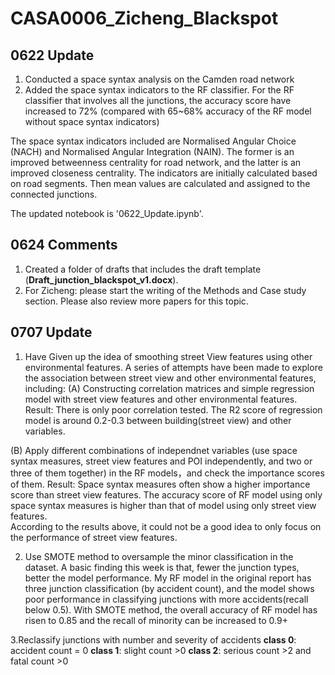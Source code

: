 # CASA0006_Zicheng_Blackspot

## 0622 Update
1. Conducted a space syntax analysis on the Camden road network
2. Added the space syntax indicators to the RF classifier. For the RF classifier that involves all the junctions, the accuracy score have increased to 72% (compared with 65~68% accuracy of the RF model without space syntax indicators)

The space syntax indicators included are Normalised Angular Choice (NACH) and Normalised Angular Integration (NAIN). The former is an improved betweenness centrality for road network, and the latter is an improved closeness centrality. The indicators are initially calculated based on road segments. Then mean values are calculated and assigned to the connected junctions.

The updated notebook is '0622_Update.ipynb'.

## 0624 Comments

1. Created a folder of drafts that includes the draft template (**Draft_junction_blackspot_v1.docx**).
2. For Zicheng: please start the writing of the Methods and Case study section. Please also review more papers for this topic.


## 0707 Update
1. Have Given up the idea of smoothing street View features using other environmental features.
A series of attempts have been made to explore the association between street view and other environmental features, including: 
(A) Constructing correlation matrices and simple regression model with street view features and other environmental features.
Result: There is only poor correlation tested. The R2 score of regression model is around 0.2-0.3 between building(street view) and other variables.

(B) Apply different combinations of independnet variables (use space syntax measures, street view features and POI independently, and two or three of them together) in the RF models，and check the importance scores of them.
Result: Space syntax measures often show a higher importance score than street view features. The accuracy score of RF model using only space syntax measures is higher than that of model using only street view features.  
According to the results above, it could not be a good idea to only focus on the performance of street view features.

2. Use SMOTE method to oversample the minor classification in the dataset.
A basic finding this week is that, fewer the junction types, better the model performance. My RF model in the original report has three junction classification (by accident count), and the model shows poor performance in classifying junctions with more accidents(recall below 0.5). With SMOTE method, the overall accuracy of RF model has risen to 0.85 and the recall of minority can be increased to 0.9+

3.Reclassify junctions with number and severity of accidents
 **class 0**:  accident count = 0  **class 1**:  slight count >0  **class 2**:  serious count >2 and fatal count >0 


